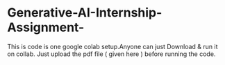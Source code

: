 # Generative-AI-Internship-Assignment-

This is code is one google colab setup.Anyone can just Download & run it on collab.
Just upload the pdf file ( given here ) before running the code. 
